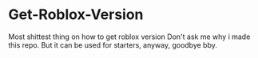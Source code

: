 # Get-Roblox-Version

Most shittest thing on how to get roblox version
Don't ask me why i made this repo. But it can 
be used for starters, anyway, goodbye bby.
